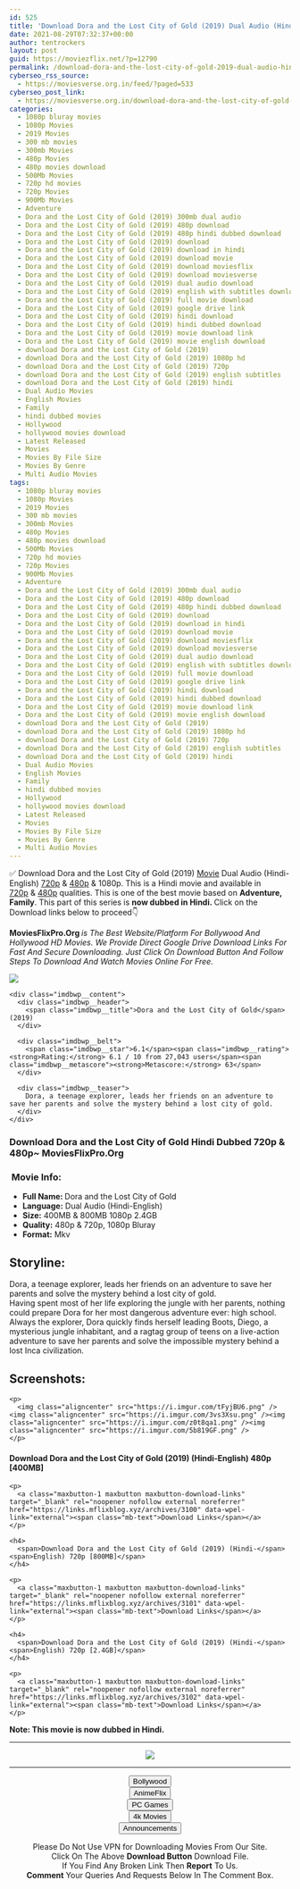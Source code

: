 ```yaml
---
id: 525
title: 'Download Dora and the Lost City of Gold (2019) Dual Audio (Hindi-English) 480p [400MB] || 720p [800MB] || 1080p [2.4GB]'
date: 2021-08-29T07:32:37+00:00
author: tentrockers
layout: post
guid: https://moviezflix.net/?p=12790
permalink: /download-dora-and-the-lost-city-of-gold-2019-dual-audio-hindi-english-480p-400mb-720p-800mb-1080p-2-4gb/
cyberseo_rss_source:
  - https://moviesverse.org.in/feed/?paged=533
cyberseo_post_link:
  - https://moviesverse.org.in/download-dora-and-the-lost-city-of-gold-2019-dual-audio-hindi-english-480p-720p-1080p/
categories:
  - 1080p bluray movies
  - 1080p Movies
  - 2019 Movies
  - 300 mb movies
  - 300mb Movies
  - 480p Movies
  - 480p movies download
  - 500Mb Movies
  - 720p hd movies
  - 720p Movies
  - 900Mb Movies
  - Adventure
  - Dora and the Lost City of Gold (2019) 300mb dual audio
  - Dora and the Lost City of Gold (2019) 480p download
  - Dora and the Lost City of Gold (2019) 480p hindi dubbed download
  - Dora and the Lost City of Gold (2019) download
  - Dora and the Lost City of Gold (2019) download in hindi
  - Dora and the Lost City of Gold (2019) download movie
  - Dora and the Lost City of Gold (2019) download moviesflix
  - Dora and the Lost City of Gold (2019) download moviesverse
  - Dora and the Lost City of Gold (2019) dual audio download
  - Dora and the Lost City of Gold (2019) english with subtitles download
  - Dora and the Lost City of Gold (2019) full movie download
  - Dora and the Lost City of Gold (2019) google drive link
  - Dora and the Lost City of Gold (2019) hindi download
  - Dora and the Lost City of Gold (2019) hindi dubbed download
  - Dora and the Lost City of Gold (2019) movie download link
  - Dora and the Lost City of Gold (2019) movie english download
  - download Dora and the Lost City of Gold (2019)
  - download Dora and the Lost City of Gold (2019) 1080p hd
  - download Dora and the Lost City of Gold (2019) 720p
  - download Dora and the Lost City of Gold (2019) english subtitles
  - download Dora and the Lost City of Gold (2019) hindi
  - Dual Audio Movies
  - English Movies
  - Family
  - hindi dubbed movies
  - Hollywood
  - hollywood movies download
  - Latest Released
  - Movies
  - Movies By File Size
  - Movies By Genre
  - Multi Audio Movies
tags:
  - 1080p bluray movies
  - 1080p Movies
  - 2019 Movies
  - 300 mb movies
  - 300mb Movies
  - 480p Movies
  - 480p movies download
  - 500Mb Movies
  - 720p hd movies
  - 720p Movies
  - 900Mb Movies
  - Adventure
  - Dora and the Lost City of Gold (2019) 300mb dual audio
  - Dora and the Lost City of Gold (2019) 480p download
  - Dora and the Lost City of Gold (2019) 480p hindi dubbed download
  - Dora and the Lost City of Gold (2019) download
  - Dora and the Lost City of Gold (2019) download in hindi
  - Dora and the Lost City of Gold (2019) download movie
  - Dora and the Lost City of Gold (2019) download moviesflix
  - Dora and the Lost City of Gold (2019) download moviesverse
  - Dora and the Lost City of Gold (2019) dual audio download
  - Dora and the Lost City of Gold (2019) english with subtitles download
  - Dora and the Lost City of Gold (2019) full movie download
  - Dora and the Lost City of Gold (2019) google drive link
  - Dora and the Lost City of Gold (2019) hindi download
  - Dora and the Lost City of Gold (2019) hindi dubbed download
  - Dora and the Lost City of Gold (2019) movie download link
  - Dora and the Lost City of Gold (2019) movie english download
  - download Dora and the Lost City of Gold (2019)
  - download Dora and the Lost City of Gold (2019) 1080p hd
  - download Dora and the Lost City of Gold (2019) 720p
  - download Dora and the Lost City of Gold (2019) english subtitles
  - download Dora and the Lost City of Gold (2019) hindi
  - Dual Audio Movies
  - English Movies
  - Family
  - hindi dubbed movies
  - Hollywood
  - hollywood movies download
  - Latest Released
  - Movies
  - Movies By File Size
  - Movies By Genre
  - Multi Audio Movies
---
```

<div class="thecontent clearfix">
  <p>
    ✅ Download Dora and the Lost City of Gold (2019) <a href="https://moviesverse.org.in/category/movies/" data-wpel-link="internal">Movie</a> Dual Audio (Hindi-English) <a href="https://moviesverse.org.in/720p-movies/" data-wpel-link="internal">720p</a>&nbsp;&&nbsp;<a href="https://moviesverse.org.in/480p-movies/" data-wpel-link="internal">480p</a> & 1080p. This is a Hindi movie and available in <a href="https://moviesverse.org.in/720p-movies/" data-wpel-link="internal">720p</a>&nbsp;&&nbsp;<a href="https://moviesverse.org.in/480p-movies/" data-wpel-link="internal">480p</a> qualities. This is one of the best movie based on <strong>Adventure, Family</strong>. This part of this series is <strong>now dubbed in <span>Hindi.&nbsp;</span></strong><span>Click on the Download links below to proceed👇</span>
  </p>
  
  <p>
    <strong><span>MoviesFlixPro.Org&nbsp;</span></strong><em>is The Best Website/Platform For Bollywood And Hollywood HD Movies. We Provide Direct Google Drive Download Links For Fast And Secure Downloading. Just Click On Download Button And Follow Steps To&nbsp;Download And Watch Movies Online For Free.</em>
  </p>
  
  <div class="imdbwp imdbwp--movie dark">
    <div class="imdbwp__thumb">
      <a class="imdbwp__link" target="_blank" title="Dora and the Lost City of Gold" href="https://www.imdb.com/title/tt7547410/" rel="nofollow external noopener noreferrer" data-wpel-link="external"><img class="imdbwp__img" src="https://m.media-amazon.com/images/M/MV5BOTVhMzYxNjgtYzYwOC00MGIwLWJmZGEtMjgwMzgxMWUwNmRhXkEyXkFqcGdeQXVyNjg2NjQwMDQ@._V1_SX300.jpg" /></a>
    </div>
    
    <div class="imdbwp__content">
      <div class="imdbwp__header">
        <span class="imdbwp__title">Dora and the Lost City of Gold</span> (2019)
      </div>
      
      <div class="imdbwp__belt">
        <span class="imdbwp__star">6.1</span><span class="imdbwp__rating"><strong>Rating:</strong> 6.1 / 10 from 27,043 users</span><span class="imdbwp__metascore"><strong>Metascore:</strong> 63</span>
      </div>
      
      <div class="imdbwp__teaser">
        Dora, a teenage explorer, leads her friends on an adventure to save her parents and solve the mystery behind a lost city of gold.
      </div>
    </div>
  </div>
  
  <h3>
    <span>Download Dora and the Lost City of Gold Hindi Dubbed 720p & 480p~ MoviesFlixPro.Org</span>
  </h3>
  
  <h3>
    <span>&nbsp;Movie Info:&nbsp;</span>
  </h3>
  
  <ul>
    <li>
      <strong>Full Name: </strong>Dora and the Lost City of Gold
    </li>
    <li>
      <strong>Language:</strong> Dual Audio (Hindi-English)
    </li>
    <li>
      <strong>Size:</strong> 400MB & 800MB 1080p 2.4GB
    </li>
    <li>
      <strong>Quality:</strong> 480p & 720p, 1080p Bluray
    </li>
    <li>
      <strong>Format:</strong>&nbsp;Mkv
    </li>
  </ul>
  
  <h2>
    <span>Storyline:</span>
  </h2>
  
  <div class="summary_text">
    Dora, a teenage explorer, leads her friends on an adventure to save her parents and solve the mystery behind a lost city of gold.
  </div>
  
  <div>
    Having spent most of her life exploring the jungle with her parents, nothing could prepare Dora for her most dangerous adventure ever: high school. Always the explorer, Dora quickly finds herself leading Boots, Diego, a mysterious jungle inhabitant, and a ragtag group of teens on a live-action adventure to save her parents and solve the impossible mystery behind a lost Inca civilization.
  </div>
  
  <div class="summary_text">
    <h2>
      <span>Screenshots:</span>
    </h2>
    
    <p>
      <img class="aligncenter" src="https://i.imgur.com/tFyjBU6.png" /><img class="aligncenter" src="https://i.imgur.com/3vs3Xsu.png" /><img class="aligncenter" src="https://i.imgur.com/z0t8qa1.png" /><img class="aligncenter" src="https://i.imgur.com/5b819GF.png" />
    </p>
  </div>
  
  <div class="inline canwrap">
    <h4>
      <span>Download Dora and the Lost City of Gold (2019) (Hindi-English) </span><span>480p&nbsp; [400MB]</span>
    </h4>
    
    <p>
      <a class="maxbutton-1 maxbutton maxbutton-download-links" target="_blank" rel="noopener nofollow external noreferrer" href="https://links.mflixblog.xyz/archives/3100" data-wpel-link="external"><span class="mb-text">Download Links</span></a>
    </p>
    
    <h4>
      <span>Download Dora and the Lost City of Gold (2019) (Hindi-</span><span>English) 720p [800MB]</span>
    </h4>
    
    <p>
      <a class="maxbutton-1 maxbutton maxbutton-download-links" target="_blank" rel="noopener nofollow external noreferrer" href="https://links.mflixblog.xyz/archives/3101" data-wpel-link="external"><span class="mb-text">Download Links</span></a>
    </p>
    
    <h4>
      <span>Download Dora and the Lost City of Gold (2019) (Hindi-</span><span>English) 720p [2.4GB]</span>
    </h4>
    
    <p>
      <a class="maxbutton-1 maxbutton maxbutton-download-links" target="_blank" rel="noopener nofollow external noreferrer" href="https://links.mflixblog.xyz/archives/3102" data-wpel-link="external"><span class="mb-text">Download Links</span></a>
    </p>
  </div>
  
  <div class="inline canwrap">
    <div class="inline canwrap">
      <div class="inline canwrap">
        <div class="inline canwrap">
          <p>
            <span><strong>Note: This movie is now dubbed in Hindi.</strong></span>
          </p>
        </div>
      </div>
    </div>
  </div>
</div>

<center>
  </p> 
  
  <hr />
  
  <p>
    <a href="http://gdrivepro.xyz/join.php" data-wpel-link="external" target="_blank" rel="nofollow external noopener noreferrer"><img src="https://i.imgur.com/FhMdWdW.png" /></a>
  </p>
  
  <hr />
  
  <p>
    <a href="https://dogemovies.xyz" target="_blank" data-wpel-link="external" rel="nofollow external noopener noreferrer"><button class="button button5">Bollywood</button></a><br /> <a href="https://animeflix.in" target="_blank" data-wpel-link="external" rel="nofollow external noopener noreferrer"><button class="button button5">AnimeFlix</button></a><br /> <a href="https://gamesflix.net/" target="_blank" data-wpel-link="external" rel="nofollow external noopener noreferrer"><button class="button button5">PC Games</button></a><br /> <a href="https://uhdmovies.in" target="_blank" data-wpel-link="external" rel="nofollow external noopener noreferrer"><button class="button button5">4k Movies</button></a><br /> <a href="https://moviesverse.org.in/announcements/" target="_blank" data-wpel-link="internal" rel="noopener"><button class="button button5">Announcements</button></a>
  </p>
  
  <div class="alert alert-danger">
    Please Do Not Use VPN for Downloading Movies From Our Site.
  </div>
  
  <div class="alert alert-success">
    Click On The Above <strong>Download Button</strong> Download File.
  </div>
  
  <div class="alert alert-warning">
    If You Find Any Broken Link Then <strong>Report</strong> To Us.
  </div>
  
  <div class="alert alert-info">
    <strong>Comment</strong> Your Queries And Requests Below In The Comment Box.
  </div>
  
  <p>
    </center>
  </p>